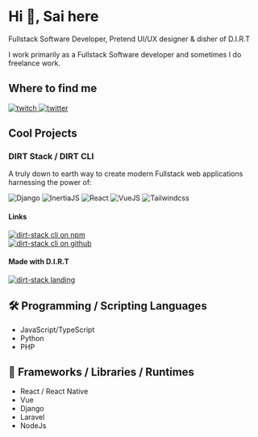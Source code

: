<div id="heading" align="left">
  <h1>Hi 👋, Sai here</h1>
  <p>Fullstack Software Developer, Pretend UI/UX designer & disher of D.I.R.T</p>
  <p>I work primarily as a Fullstack Software developer and sometimes I do freelance work.</p>
  <h2>Where to find me</h2>
  <div id="badges">
    <a href="https://twitch.tv/saiforceone">
      <img alt="twitch" src="https://img.shields.io/badge/SaiForceOne%20on%20Twitch-purple?style=for-the-badge&logo=twitch&logoColor=white" />
    </a>
    <a href="https://twitter.com/SaiForceOne">
      <img alt="twitter" src="https://img.shields.io/badge/@SaiForceOne-blue?style=for-the-badge&logo=twitter&logoColor=white" />
    </a>
  </div>
</div>

<h2>Cool Projects</h2>

<h3>DIRT Stack / DIRT CLI</h3>

<p>A truly down to earth way to create modern Fullstack web applications harnessing the power of:</p>

<div id="dirt-stack" align="left">
  <div id="dirt-stack-tech">
      <img src="https://img.shields.io/badge/django-darkgreen?style=for-the-badge&logo=django&logoColor=white" title="Django" alt="Django" />
      <img src="https://img.shields.io/badge/inertiajs-blue?style=for-the-badge&logo=inertia&logoColor=white" title="InertiaJS" alt="InertiaJS" />
      <img src="https://img.shields.io/badge/react-blue?style=for-the-badge&logo=react&logoColor=white" title="React" alt="React"/>
      <img src="https://img.shields.io/badge/vuejs-darkgreen?style=for-the-badge&logo=vuedotjs&logoColor=white" title="VueJS" alt="VueJS"/>
      <img src="https://img.shields.io/badge/tailwindcss-blue?style=for-the-badge&logo=tailwindcss&logoColor=white" title="Tailwindcss" alt="Tailwindcss" />
  </div>
</div>

<h4>Links</h4>
<div id="dirt-stack-links">
  <a href="https://www.npmjs.com/package/@saiforceone/dirt-cli">
    <img alt="dirt-stack cli on npm" src="https://img.shields.io/badge/dirt%20stack%20cli%20on%20npm-red?style=for-the-badge&logo=npm&logoColor=white" />
  </a>
  <br/>
  <a href="https://github.com/saiforceone/dirt-cli">
    <img alt="dirt-stack cli on github" src="https://img.shields.io/badge/dirt%20stack%20cli%20on%20github-black?style=for-the-badge&logo=github&logoColor=white" />
  </a>
</div>
<h4>Made with D.I.R.T</h4>
<div id="dirt-made-links">
  <a href="https://dirt-stack.vercel.app/">
    <img alt="dirt-stack landing" src="https://img.shields.io/badge/dirt%20stack%20cli%20landing%20page-black?style=for-the-badge&logo=web&logoColor=white" />
  </a>
</div>

## 🛠️ Programming / Scripting Languages
- JavaScript/TypeScript
- Python
- PHP

## 🤖 Frameworks / Libraries / Runtimes
- React / React Native
- Vue
- Django
- Laravel
- NodeJs

<!---
saiforceone/saiforceone is a ✨ special ✨ repository because its `README.md` (this file) appears on your GitHub profile.
You can click the Preview link to take a look at your changes.
--->
